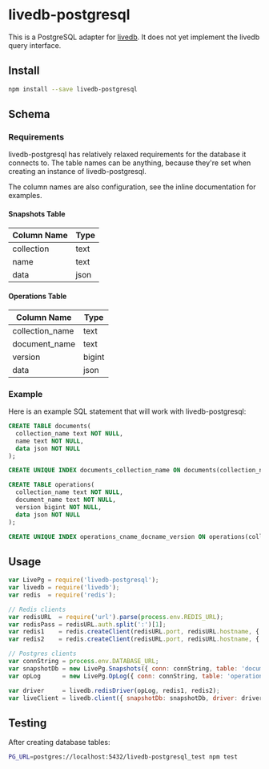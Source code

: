 # livedb-postgresql

This is a PostgreSQL adapter for [livedb][livedb]. It does not yet implement the
livedb query interface.

## Install

```sh
npm install --save livedb-postgresql
```

## Schema

### Requirements

livedb-postgresql has relatively relaxed requirements for the database it
connects to. The table names can be anything, because they're set when creating
an instance of livedb-postgresql.

The column names are also configuration, see the inline documentation for
examples.

#### Snapshots Table

| Column Name | Type |
|-------------|------|
| collection  | text |
| name        | text |
| data        | json |

#### Operations Table

| Column Name     | Type   |
|-----------------|--------|
| collection_name | text   |
| document_name   | text   |
| version         | bigint |
| data            | json   |

### Example

Here is an example SQL statement that will work with livedb-postgresql:

```sql
CREATE TABLE documents(
  collection_name text NOT NULL,
  name text NOT NULL,
  data json NOT NULL
);

CREATE UNIQUE INDEX documents_collection_name ON documents(collection_name, name);

CREATE TABLE operations(
  collection_name text NOT NULL,
  document_name text NOT NULL,
  version bigint NOT NULL,
  data json NOT NULL
);

CREATE UNIQUE INDEX operations_cname_docname_version ON operations(collection_name, document_name, version);
```

## Usage

```javascript
var LivePg = require('livedb-postgresql');
var livedb = require('livedb');
var redis  = require('redis');

// Redis clients
var redisURL  = require('url').parse(process.env.REDIS_URL);
var redisPass = redisURL.auth.split(':')[1];
var redis1    = redis.createClient(redisURL.port, redisURL.hostname, { auth_pass: redisPass });
var redis2    = redis.createClient(redisURL.port, redisURL.hostname, { auth_pass: redisPass });

// Postgres clients
var connString = process.env.DATABASE_URL;
var snapshotDb = new LivePg.Snapshots({ conn: connString, table: 'documents' });
var opLog      = new LivePg.OpLog({ conn: connString, table: 'operations' });

var driver     = livedb.redisDriver(opLog, redis1, redis2);
var liveClient = livedb.client({ snapshotDb: snapshotDb, driver: driver });
```

## Testing

After creating database tables:

```sh
PG_URL=postgres://localhost:5432/livedb-postgresql_test npm test
```

[livedb]: https://github.com/share/livedb
